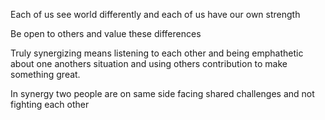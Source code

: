 Each of us see world differently and each of us have our own strength

Be open to others and value these differences 

Truly synergizing means listening to each other and being emphathetic about one anothers situation and using others contribution to make something great. 

In synergy two people are on same side facing shared challenges and not fighting each other